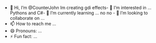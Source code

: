 - 👋 Hi, I’m @CounterJohn
Im creating gdi effects- 👀 I’m interested in ...
Pythons and C#- 🌱 I’m currently learning ...
no no - 💞️ I’m looking to collaborate on ...
- 📫 How to reach me ...
- 😄 Pronouns: ...
- ⚡ Fun fact: ...

<!---
CounterJohn/CounterJohn is a ✨ special ✨ repository because its `README.md` (this file) appears on your GitHub profile.
You can click the Preview link to take a look at your changes.
--->
